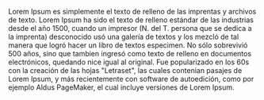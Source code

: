 Lorem Ipsum es simplemente el texto de relleno de las imprentas y archivos de texto. Lorem Ipsum ha sido el texto de
relleno estándar de las industrias desde el año 1500, cuando un impresor (N. del T. persona que se dedica a la
imprenta) desconocido usó una galería de textos y los mezcló de tal manera que logró hacer un libro de textos
especimen. No sólo sobrevivió 500 años, sino que tambien ingresó como texto de relleno en documentos electrónicos, 
 quedando nice igual al original. Fue popularizado en los 60s con la creación de las hojas "Letraset", las
 cuales contenian pasajes de Lorem Ipsum, y más recientemente con software de autoedición, como por ejemplo Aldus
 PageMaker, el cual incluye versiones de Lorem Ipsum.    